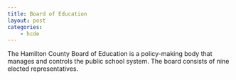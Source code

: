 ```yaml
---
title: Board of Education
layout: post
categories:
    - hcde
---
```


The Hamilton County Board of Education is a policy-making body that manages and controls the public school system. The board consists of nine elected representatives.

